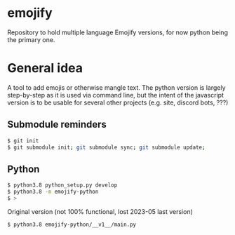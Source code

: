 # emojify
Repository to hold multiple language Emojify versions, for now python being the primary one.

# General idea
A tool to add emojis or otherwise mangle text. The python version is largely step-by-step as it is used via command line, but the intent of the javascript version is to be usable for several other projects (e.g. site, discord bots, ???)

## Submodule reminders
```bash
$ git init
$ git submodule init; git submodule sync; git submodule update; 
```

## Python
```bash
$ python3.8 python_setup.py develop
$ python3.8 -m emojify-python
$ >
```

Original version (not 100% functional, lost 2023-05 last version)
```bash
$ python3.8 emojify-python/__v1__/main.py
```
